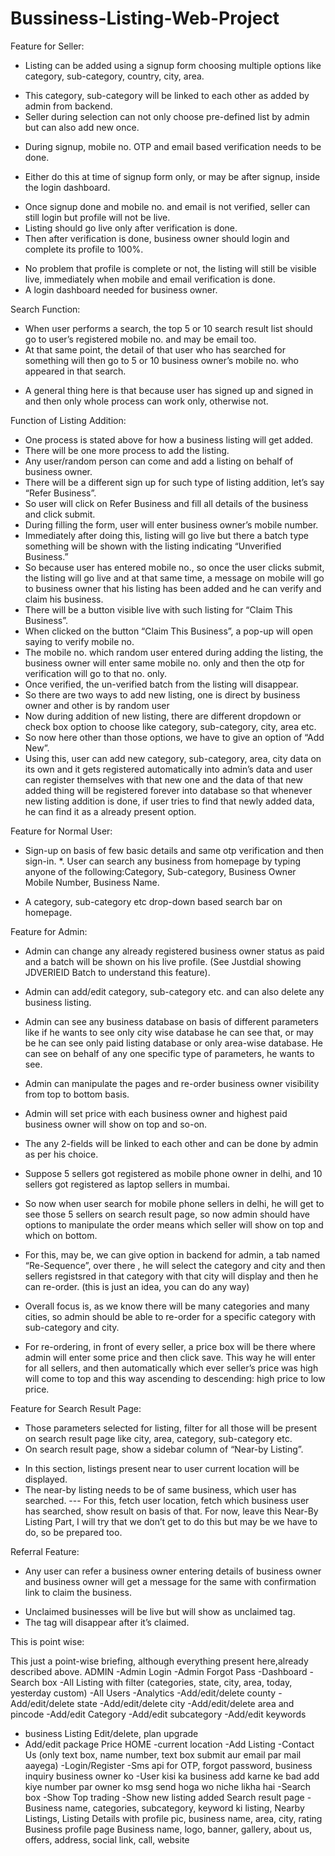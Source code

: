 # Bussiness-Listing-Web-Project

Feature for Seller:
* Listing can be added using a signup form choosing multiple options like category, sub-category, country, city, area.
- This category, sub-category will be linked to each other as added by admin from backend.
- Seller during selection can not only choose pre-defined list by admin but can also add new once.
* During signup, mobile no. OTP and email based verification needs to be done.
- Either do this at time of signup form only, or may be after signup, inside the login dashboard.
* Once signup done and mobile no. and email is not verified, seller can still login but profile will not be live.
* Listing should go live only after verification is done.
* Then after verification is done, business owner should login and complete its profile to 100%.
- No problem that profile is complete or not, the listing will still be visible live, immediately when mobile and email verification is done.
- A login dashboard needed for business owner.

Search Function:
* When user performs a search, the top 5 or 10 search result list should go to user’s registered mobile no. and may be email too.
* At that same point, the detail of that user who has searched for something will then go to 5 or 10 business owner’s mobile no. who appeared in that search.
- A general thing here is that because user has signed up and signed in and then only whole process can work only, otherwise not.


Function of Listing Addition:
* One process is stated above for how a business listing will get added.
* There will be one more process to add the listing.
* Any user/random person can come and add a listing on behalf of business owner.
* There will be a different sign up for such type of listing addition, let’s say “Refer Business”.
* So user will click on Refer Business and fill all details of the business and click submit.
* During filling the form, user will enter business owner’s mobile number.
* Immediately after doing this, listing will go live but there a batch type something will be shown with the listing indicating “Unverified Business.”
* So because user has entered mobile no., so once the user clicks submit, the listing will go live and at that same time, a message on mobile will go to business owner that his listing has been added and he can verify and claim his business.
* There will be a button visible live with such listing for “Claim This Business”.
* When clicked on the button “Claim This Business”, a pop-up will open saying to verify mobile no.
* The mobile no. which random user entered during adding the listing, the business owner will enter same mobile no. only and then the otp for verification will go to that no. only.
* Once verified, the un-verified batch from the listing will disappear.
* So there are two ways to add new listing, one is direct by business owner and other is by random user
* Now during addition of new listing, there are different dropdown or check box option to choose like category, sub-category, city, area etc.
* So now here other than those options, we have to give an option of “Add New”.
* Using this, user can add new category, sub-category, area, city data on its own and it gets registered automatically into admin’s data and user can register themselves with that new one and the data of that new added thing will be registered forever into database so that whenever new listing addition is done, if user tries to find that newly added data, he can find it as a already present option.


Feature for Normal User:
* Sign-up on basis of few basic details and same otp verification and then sign-in.
*. User can search any business from homepage by typing anyone of the following:Category, Sub-category, Business Owner Mobile Number, Business Name.
- A category, sub-category etc drop-down based search bar on homepage.


Feature for Admin:
* Admin can change any already registered business owner status as paid and a batch will be shown on his live profile. (See Justdial showing JDVERIEID Batch to understand this feature).
* Admin can add/edit category, sub-category etc. and can also delete any business listing.
* Admin can see any business database on basis of different parameters like if he wants to see only city wise database he can see that, or may be he can see only paid listing database or only area-wise database. He can see on behalf of any one specific type of parameters, he wants to see.
* Admin can manipulate the pages and re-order business owner visibility from top to bottom basis.
* Admin will set price with each business owner and highest paid business owner will show on top and so-on.
* The any 2-fields will be linked to each other and can be done by admin as per his choice.

* Suppose 5 sellers got registered as mobile phone owner in delhi, and 10 sellers got registered as laptop sellers in mumbai.

* So now when user search for mobile phone sellers in delhi, he will get to see those 5 sellers on search result page, so now admin should have options to manipulate the order means which seller will show on top and which on bottom.

* For this, may be, we can give option in backend for admin, a tab named “Re-Sequence”, over there , he will select the category and city and then sellers registsred in that category with that city will display and then he can re-order. (this is just an idea, you can do any way)
* Overall focus is, as we know there will be many categories and many cities, so admin should be able to re-order for a specific category with sub-category and city.


* For re-ordering, in front of every seller, a price box will be there where admin will enter some price and then click save. This way he will enter for all sellers, and then automatically which ever seller’s price was high will come to top and this way ascending to descending: high price to low price.
 
 
 
Feature for Search Result Page:
- Those parameters selected for listing, filter for all those will be present on search result page like city, area, category, sub-category etc.
- On search result page, show a sidebar column of “Near-by Listing”.
* In this section, listings present near to user current location will be displayed.
* The near-by listing needs to be of same business, which user has searched.
--- For this, fetch user location, fetch which business user has searched, show result on basis of that.
For now, leave this Near-By Listing Part, I will try that we don’t get to do this but may be we have to do, so be prepared too.



Referral Feature:
* Any user can refer a business owner entering details of business owner and business owner will get a message for the same with confirmation link to claim the business.
- Unclaimed businesses will be live but will show as unclaimed tag.
- The tag will disappear after it’s claimed.
 
This is point wise:

This just a point-wise briefing, although everything present here,already described above.
ADMIN
-Admin Login
-Admin Forgot Pass
-Dashboard
-Search box
-All Listing with filter (categories, state, city, area, today, yesterday custom)
-All Users
-Analytics
-Add/edit/delete county
-Add/edit/delete state
-Add/edit/delete city
-Add/edit/delete area and pincode
-Add/edit Category
-Add/edit subcategory
-Add/edit keywords
- business Listing Edit/delete, plan upgrade
- Add/edit package Price
HOME
-current location
-Add Listing
-Contact Us (only text box, name number, text box submit aur email par mail aayega)
-Login/Register
-Sms api for OTP, forgot password, business inquiry business owner ko
-User kisi ka business add karne ke bad add kiye number par owner ko msg send hoga wo niche likha hai
-Search box
-Show Top trading
-Show new listing added
Search result page
-Business name, categories, subcategory, keyword ki listing, Nearby Listings, Listing Details with profile pic, business name, area, city, rating
 Business profile page
Business name, logo, banner, gallery, about us, offers, address, social link, call, website

